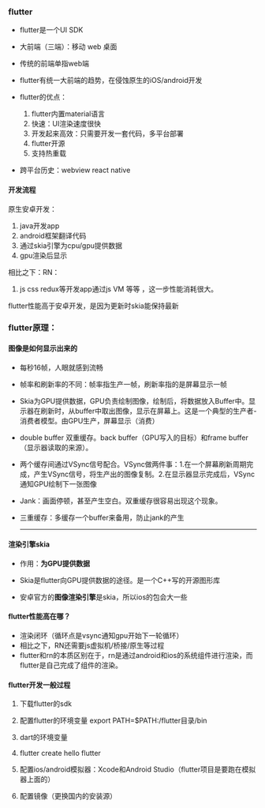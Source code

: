 ### flutter

* flutter是一个UI SDK

* 大前端（三端）：移动  web  桌面
* 传统的前端单指web端
* flutter有统一大前端的趋势，在侵蚀原生的iOS/android开发
* flutter的优点：
  1. flutter内置material语言
  2. 快速：UI渲染速度很快
  3. 开发起来高效：只需要开发一套代码，多平台部署
  4. flutter开源
  5. 支持热重载
* 跨平台历史：webview    react native     

#### 开发流程

原生安卓开发：

1. java开发app
2. android框架翻译代码
3. 通过skia引擎为cpu/gpu提供数据
4. gpu渲染后显示

相比之下：RN：

1. js  css  redux等开发app通过js VM 等等 ，这一步性能消耗很大。

flutter性能高于安卓开发，是因为更新时skia能保持最新

### flutter原理：

#### 图像是如何显示出来的

* 每秒16帧，人眼就感到流畅

* 帧率和刷新率的不同：帧率指生产一帧，刷新率指的是屏幕显示一帧

* Skia为GPU提供数据，GPU负责绘制图像，绘制后，将数据放入Buffer中。显示器在刷新时，从buffer中取出图像，显示在屏幕上。这是一个典型的生产者-消费者模型。由GPU生产，屏幕显示（消费）

* double buffer 双重缓存。back buffer（GPU写入的目标）和frame buffer（显示器读取的来源）。

* 两个缓存间通过VSync信号配合。VSync做两件事：1.在一个屏幕刷新周期完成，产生VSync信号，将生产出的图像复制。2.在显示器显示完成后，VSync通知GPU绘制下一张图像

* Jank：画面停顿，甚至产生空白。双重缓存很容易出现这个现象。

* 三重缓存：多缓存一个buffer来备用，防止jank的产生

  ---

#### 渲染引擎skia

* 作用：**为GPU提供数据**

* Skia是flutter向GPU提供数据的途径。是一个C++写的开源图形库
* 安卓官方的**图像渲染引擎**是skia，所以ios的包会大一些 

#### flutter性能高在哪？

* 渲染闭环（循环点是vsync通知gpu开始下一轮循环）
* 相比之下，RN还需要js虚拟机/桥接/原生等过程
* flutter和rn的本质区别在于，rn是通过android和ios的系统组件进行渲染，而flutter是自己完成了组件的渲染。

#### flutter开发一般过程

1. 下载flutter的sdk
2. 配置flutter的环境变量  export PATH=$PATH:/flutter目录/bin
3. dart的环境变量
4. flutter create hello flutter
5. 配置ios/android模拟器：Xcode和Android Studio（flutter项目是要跑在模拟器上面的）

6. 配置镜像（更换国内的安装源）

